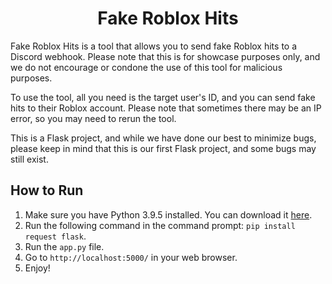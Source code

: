 # <div align="center">Fake Roblox Hits</div>


Fake Roblox Hits is a tool that allows you to send fake Roblox hits to a Discord webhook. Please note that this is for showcase purposes only, and we do not encourage or condone the use of this tool for malicious purposes.

To use the tool, all you need is the target user's ID, and you can send fake hits to their Roblox account. Please note that sometimes there may be an IP error, so you may need to rerun the tool.

This is a Flask project, and while we have done our best to minimize bugs, please keep in mind that this is our first Flask project, and some bugs may still exist.

## How to Run

1. Make sure you have Python 3.9.5 installed. You can download it [here](https://www.python.org/downloads/release/python-395/).
2. Run the following command in the command prompt: `pip install request flask`.
3. Run the `app.py` file.
4. Go to `http://localhost:5000/` in your web browser.
5. Enjoy! 
